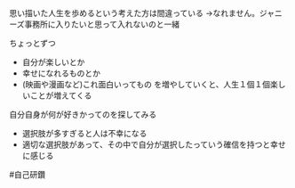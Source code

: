 
思い描いた人生を歩めるという考えた方は間違っている
→なれません。ジャニーズ事務所に入りたいと思って入れないのと一緒

ちょっとずつ
- 自分が楽しいとか
- 幸せになれるものとか
- (映画や漫画など)これ面白いってもの
を増やしていくと、人生１個１個楽しいことが増えてくる

自分自身が何が好きかってのを探してみる

- 選択肢が多すぎると人は不幸になる
- 適切な選択肢があって、その中で自分が選択したっていう確信を持つと幸せに感じる


#自己研鑽 